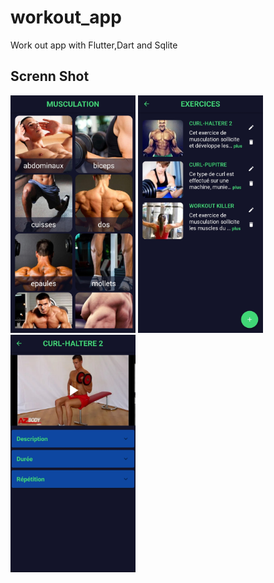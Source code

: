 # workout_app

Work out  app with Flutter,Dart and Sqlite

## Screnn Shot


<img src="images/Screenshot_20221006-172651.jpg" width="200" height="380" />

<img src="images/Screenshot_20221006-172711.jpg" width="200" height="380" />

<img src="images/Screenshot_20221006-172731.jpg" width="200" height="380" />

